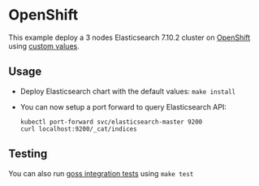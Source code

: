 # OpenShift

This example deploy a 3 nodes Elasticsearch 7.10.2 cluster on [OpenShift][]
using [custom values][].

## Usage

* Deploy Elasticsearch chart with the default values: `make install`

* You can now setup a port forward to query Elasticsearch API:

  ```
  kubectl port-forward svc/elasticsearch-master 9200
  curl localhost:9200/_cat/indices
  ```

## Testing

You can also run [goss integration tests][] using `make test`


[custom values]: https://github.com/elastic/helm-charts/tree/7.10/elasticsearch/examples/openshift/values.yaml
[goss integration tests]: https://github.com/elastic/helm-charts/tree/7.10/elasticsearch/examples/openshift/test/goss.yaml
[openshift]: https://www.openshift.com/
